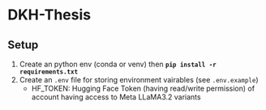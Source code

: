 # DKH-Thesis

## Setup

1. Create an python env (conda or venv) then **`pip install -r requirements.txt`**
2. Create an `.env` file for storing environment vairables (see `.env.example`)
    * HF_TOKEN: Hugging Face Token (having read/write permission) of account having access to Meta LLaMA3.2 variants